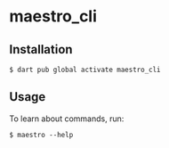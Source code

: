 # maestro_cli

## Installation

```
$ dart pub global activate maestro_cli
```

## Usage

To learn about commands, run:

```
$ maestro --help
```
